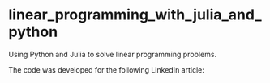 # linear_programming_with_julia_and_python
Using Python and Julia to solve linear programming problems. 

The code was developed for the following LinkedIn article: 

